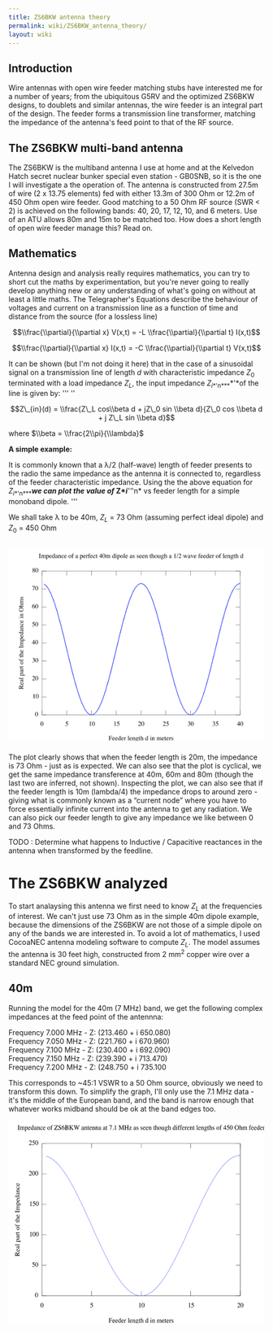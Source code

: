 ```yaml
---
title: ZS6BKW antenna theory
permalink: wiki/ZS6BKW_antenna_theory/
layout: wiki
---
```


Introduction
------------

Wire antennas with open wire feeder matching stubs have interested me
for a number of years; from the ubiquitous G5RV and the optimized ZS6BKW
designs, to doublets and similar antennas, the wire feeder is an
integral part of the design. The feeder forms a transmission line
transformer, matching the impedance of the antenna's feed point to that
of the RF source.

  

The ZS6BKW multi-band antenna
-----------------------------

The ZS6BKW is the multiband antenna I use at home and at the Kelvedon
Hatch secret nuclear bunker special even station - GB0SNB, so it is the
one I will investigate a the operation of. The antenna is constructed
from 27.5m of wire (2 x 13.75 elements) fed with either 13.3m of 300 Ohm
or 12.2m of 450 Ohm open wire feeder. Good matching to a 50 Ohm RF
source (SWR &lt; 2) is achieved on the following bands: 40, 20, 17, 12,
10, and 6 meters. Use of an ATU allows 80m and 15m to be matched too.
How does a short length of open wire feeder manage this? Read on.

  

Mathematics
-----------

Antenna design and analysis really requires mathematics, you can try to
short cut the maths by experimentation, but you're never going to really
develop anything new or any understanding of what's going on without at
least a little maths. The Telegrapher's Equations describe the behaviour
of voltages and current on a transmission line as a function of time and
distance from the source (for a lossless line)

$$\\frac{\\partial}{\\partial x} V(x,t) =
-L \\frac{\\partial}{\\partial t} I(x,t)$$

$$\\frac{\\partial}{\\partial x} I(x,t) =
-C \\frac{\\partial}{\\partial t} V(x,t)$$

It can be shown (but I'm not doing it here) that in the case of a
sinusoidal signal on a transmission line of length
<span class="texhtml">*d*</span> with characteristic impedance
<span class="texhtml">*Z*<sub>0</sub></span> terminated with a load
impedance <span class="texhtml">*Z*<sub>*L*</sub></span>, the input
impedance <span class="texhtml">*Z*<sub>*i**'n***</sub></span>*'*of the
line is given by: ''' ''

$$Z\_{in}(d) = \\frac{Z\_L cos\\beta d + jZ\_0 sin \\beta d}{Z\_0 cos \\beta d + j Z\_L sin \\beta d}$$

where $\\beta = \\frac{2\\pi}{\\lambda}$

**A simple example:**

It is commonly known that a λ/2 (half-wave) length of feeder presents to
the radio the same impedance as the antenna it is connected to,
regardless of the feeder characteristic impedance. Using the the above
equation for <span class="texhtml">*Z*<sub>*i**'n***</sub></span>***we
can plot the value of
<span class="texhtml" />***<b>Z*<sub></sub>*i</b>''*'n* vs feeder length
for a simple monoband dipole. '''

We shall take λ to be 40m,
<span class="texhtml">*Z*<sub>*L*</sub></span> = 73 Ohm (assuming
perfect ideal dipole) and <span class="texhtml">*Z*<sub>0</sub></span> =
450 Ohm

![](40mdipole-feeder.png "fig:40mdipole-feeder.png")
----------------------------------------------------

The plot clearly shows that when the feeder length is 20m, the impedance
is 73 Ohm - just as is expected. We can also see that the plot is
cyclical, we get the same impedance transference at 40m, 60m and 80m
(though the last two are inferred, not shown). Inspecting the plot, we
can also see that if the feeder length is 10m (lambda/4) the impedance
drops to around zero - giving what is commonly known as a “current node”
where you have to force essentially infinite current into the antenna to
get any radiation. We can also pick our feeder length to give any
impedance we like between 0 and 73 Ohms.

TODO : Determine what happens to Inductive / Capacitive reactances in
the antenna when transformed by the feedline.

The ZS6BKW analyzed
===================

To start analaysing this antenna we first need to know
<span class="texhtml">*Z*<sub>*L*</sub></span> at the frequencies of
interest. We can't just use 73 Ohm as in the simple 40m dipole example,
because the dimensions of the ZS6BKW are not those of a simple dipole on
any of the bands we are interested in. To avoid a lot of mathematics, I
used CocoaNEC antenna modeling software to compute
<span class="texhtml">*Z*<sub>*L*</sub></span>. The model assumes the
antenna is 30 feet high, constructed from 2 mm<sup>2</sup> copper wire
over a standard NEC ground simulation.

40m
---

Running the model for the 40m (7 MHz) band, we get the following complex
impedances at the feed point of the antennna:

Frequency 7.000 MHz - Z: (213.460 + i 650.080)  
Frequency 7.050 MHz - Z: (221.760 + i 670.960)  
Frequency 7.100 MHz - Z: (230.400 + i 692.090)  
Frequency 7.150 MHz - Z: (239.390 + i 713.470)  
Frequency 7.200 MHz - Z: (248.750 + i 735.100

This corresponds to ~45:1 VSWR to a 50 Ohm source, obviously we need to
transform this down. To simplify the graph, I'll only use the 7.1 MHz
data - it's the middle of the European band, and the band is narrow
enough that whatever works midband should be ok at the band edges too.

<img src="Zs6bkw-40m.png" title="Zs6bkw-40m.png" alt="Zs6bkw-40m.png" width="600" height="400" />
